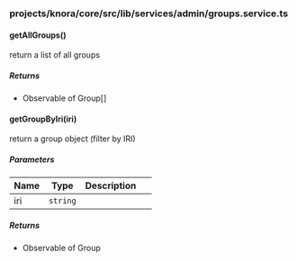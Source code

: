 ### projects/knora/core/src/lib/services/admin/groups.service.ts


#### getAllGroups() 

return a list of all groups






##### Returns


-  Observable of Group[]



#### getGroupByIri(iri) 

return a group object (filter by IRI)




##### Parameters

| Name | Type | Description |  |
| ---- | ---- | ----------- | -------- |
| iri | `string`  |  | &nbsp; |




##### Returns


-  Observable of Group


